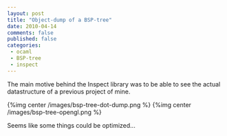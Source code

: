 ```yaml
---
layout: post
title: "Object-dump of a BSP-tree"
date: 2010-04-14
comments: false
published: false
categories:
 - ocaml
 - BSP-tree
 - inspect
---
```


The main motive behind the Inspect library was to be able to see the
actual datastructure of a previous project of mine.

<!--more-->

{%img center /images/bsp-tree-dot-dump.png %}
{%img center /images/bsp-tree-opengl.png %}

Seems like some things could be optimized...
